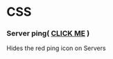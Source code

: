 <h1>CSS</h1>

<h3>Server ping( <a href="https://github.com/Maxnflaxl1O/Discord-Stuff/blob/main/BD/CSS/hideserverping.theme.css">CLICK ME<a> )</h3>
<p>Hides the red ping icon on Servers</p>
